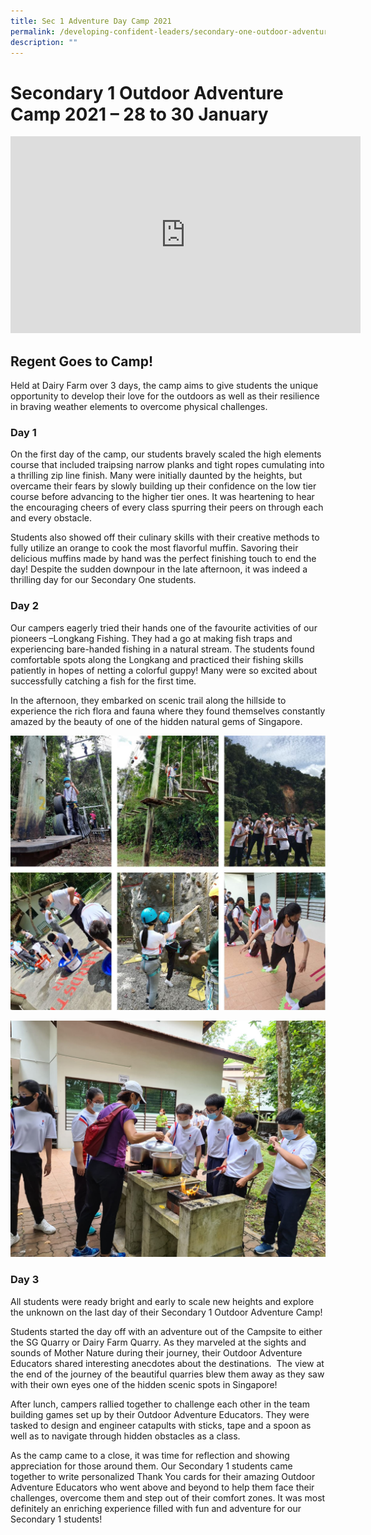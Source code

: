 ```yaml
---
title: Sec 1 Adventure Day Camp 2021
permalink: /developing-confident-leaders/secondary-one-outdoor-adventure-camp-28-to-30-january/
description: ""
---
```

# Secondary 1 Outdoor Adventure Camp 2021 – 28 to 30 January


<iframe width="560" height="315" src="https://www.youtube.com/embed/NYboZP3Bimo" title="YouTube video player" frameborder="0" allow="accelerometer; autoplay; clipboard-write; encrypted-media; gyroscope; picture-in-picture" allowfullscreen></iframe>


## Regent Goes to Camp!

Held at Dairy Farm over 3 days, the camp aims to give students the unique opportunity to develop their love for the outdoors as well as their resilience in braving weather elements to overcome physical challenges.

### Day 1

On the first day of the camp, our students bravely scaled the high elements course that included traipsing narrow planks and tight ropes cumulating into a thrilling zip line finish. Many were initially daunted by the heights, but overcame their fears by slowly building up their confidence on the low tier course before advancing to the higher tier ones. It was heartening to hear the encouraging cheers of every class spurring their peers on through each and every obstacle.

Students also showed off their culinary skills with their creative methods to fully utilize an orange to cook the most flavorful muffin. Savoring their delicious muffins made by hand was the perfect finishing touch to end the day! Despite the sudden downpour in the late afternoon, it was indeed a thrilling day for our Secondary One students.

### Day 2

Our campers eagerly tried their hands one of the favourite activities of our pioneers –Longkang Fishing. They had a go at making fish traps and experiencing bare-handed fishing in a natural stream. The students found comfortable spots along the Longkang and practiced their fishing skills patiently in hopes of netting a colorful guppy! Many were so excited about successfully catching a fish for the first time.

In the afternoon, they embarked on scenic trail along the hillside to experience the rich flora and fauna where they found themselves constantly amazed by the beauty of one of the hidden natural gems of Singapore.

![](/images/Sec%201%20Adventure%20day%20camp%201.jpg)

![](/images/WhatsApp-Image-2021-01-29.jpeg)

### Day 3

All students were ready bright and early to scale new heights and explore the unknown on the last day of their Secondary 1 Outdoor Adventure Camp!

Students started the day off with an adventure out of the Campsite to either the SG Quarry or Dairy Farm Quarry. As they marveled at the sights and sounds of Mother Nature during their journey, their Outdoor Adventure Educators shared interesting anecdotes about the destinations.  The view at the end of the journey of the beautiful quarries blew them away as they saw with their own eyes one of the hidden scenic spots in Singapore!

After lunch, campers rallied together to challenge each other in the team building games set up by their Outdoor Adventure Educators. They were tasked to design and engineer catapults with sticks, tape and a spoon as well as to navigate through hidden obstacles as a class.

As the camp came to a close, it was time for reflection and showing appreciation for those around them. Our Secondary 1 students came together to write personalized Thank You cards for their amazing Outdoor Adventure Educators who went above and beyond to help them face their challenges, overcome them and step out of their comfort zones. It was most definitely an enriching experience filled with fun and adventure for our Secondary 1 students!